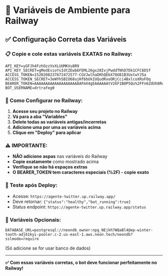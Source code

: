 # 🚀 Variáveis de Ambiente para Railway

## ✅ Configuração Correta das Variáveis

### 📋 Copie e cole estas variáveis EXATAS no Railway:

```
API_KEY=yGFJh4FzhOzzVxXLUUMKVu8R9
API_KEY_SECRET=gMedEvioYsIdtZEwb6FEML26gx28IvjPwddTNhD7Dk1CFC6D5f
ACCESS_TOKEN=1520208237672472577-CGVJwlhaDKhQEbX78U81B3UxtwYJ5a
ACCESS_TOKEN_SECRET=3eWYhSBIO68ujHfbbUkIUQudRxoORjCci4BxlcoXRoFOq
BEARER_TOKEN=AAAAAAAAAAAAAAAAAAAAAFmX4gEAAAAAAtV26F1B8P5Qu%2FFn6ZdUh8Ruf1M%3Dv03UdfeeNfkpwV18c49dl5YH1i0rzItlU5wkMKQQcShWyfjRXD
BOT_USERNAME=drtrafeg0
```

### 🔧 Como Configurar no Railway:

1. **Acesse seu projeto no Railway**
2. **Vá para a aba "Variables"**
3. **Delete todas as variáveis antigas/incorretas**
4. **Adicione uma por uma as variáveis acima**
5. **Clique em "Deploy" para aplicar**

### ⚠️ IMPORTANTE:
- **NÃO adicione aspas** nas variáveis do Railway
- **Copie exatamente** como mostrado acima
- **Verifique se não há espaços extras**
- **O BEARER_TOKEN tem caracteres especiais (%2F) - copie exato**

### 🧪 Teste após Deploy:
- Acesse: `https://agente-twitter.up.railway.app/`
- Deve retornar: `{"status":"healthy","bot_running":true}`
- Status endpoint: `https://agente-twitter.up.railway.app/status`

### 📝 Variáveis Opcionais:
```
DATABASE_URL=postgresql://neondb_owner:npg_NEjkh7WQaBl4@ep-winter-tooth-adj61kyi-pooler.c-2.us-east-1.aws.neon.tech/neondb?sslmode=require
```
(Só adicione se for usar banco de dados)

---
**✅ Com essas variáveis corretas, o bot deve funcionar perfeitamente no Railway!**